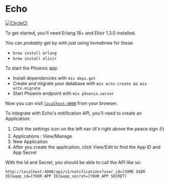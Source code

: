 # Echo

[![CircleCI](https://circleci.com/gh/rtroxler/echo/tree/master.svg?style=svg)](https://circleci.com/gh/rtroxler/echo/tree/master)

To get started, you'll need Erlang 18+ and Elixir 1.3.0 installed.

You can _probably_ get by with just using homebrew for these.
  * `brew install erlang`
  * `brew install elixir`

To start the Phoenix app:

  * Install dependencies with `mix deps.get`
  * Create and migrate your database with `mix ecto.create && mix ecto.migrate`
  * Start Phoenix endpoint with `mix phoenix.server`

Now you can visit [`localhost:4000`](http://localhost:4000) from your browser.

To integrate with Echo's notification API, you'll need to create an Application:
  1. Click the settings icon on the left nav (it's right above the peace sign ✌)
  2. Applications : View/Manage
  3. New Application
  4. After you create the application, click View/Edit to find the App ID and App Secret

With the Id and Secret, you should be able to call the API like so:

  `http://localhost:4000/api/v1/notifications?user_id=[SOME USER ID]&app_id=[YOUR APP ID]&app_secret=[YOUR APP SECRET]`

